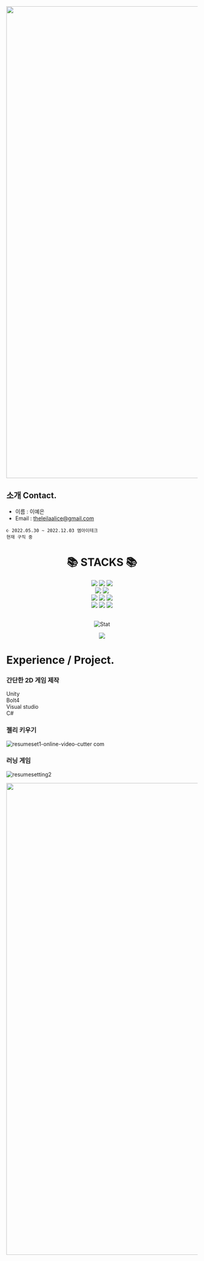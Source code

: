 <!-- <img width="1240px" height="auto" align="center" src="https://capsule-render.vercel.app/api?type=waving&text=Yeeunsy&color=gradient&height=290&section=header&fontSize=60"> -->

<img width="1240px" height="auto" align="center" src="https://capsule-render.vercel.app/api?type=waving&color=gradient&height=170&section=header&fontSize=60">

## 소개 Contact.

- 이름 : 이예은
- Email : theleilaalice@gmail.com

```
☪ 2022.05.30 ~ 2022.12.03 엠아이테크
현재 구직 중
```

<div align=center><h1>📚 STACKS 📚</h1></div>

<div align=center> 
  <img src="https://img.shields.io/badge/html5-E34F26?style=for-the-badge&logo=html5&logoColor=white">
  <img src="https://img.shields.io/badge/css-1572B6?style=for-the-badge&logo=css3&logoColor=white">
  <img src="https://img.shields.io/badge/javascript-F7DF1E?style=for-the-badge&logo=javascript&logoColor=black">
  <br>
  
  <img src="https://img.shields.io/badge/node.js-339933?style=for-the-badge&logo=Node.js&logoColor=white">
  <img src="https://img.shields.io/badge/typescript-3178C6?style=for-the-badge&logo=typescript&logoColor=white">
  <br>
  
  <img src="https://img.shields.io/badge/unity-000000?style=for-the-badge&logo=unity&logoColor=white"> 
  <img src="https://img.shields.io/badge/mysql-232F3E?style=for-the-badge&logo=MySQL&logoColor=white"> 
  <img src="https://img.shields.io/badge/github-181717?style=for-the-badge&logo=github&logoColor=white">
  <br>
  
  <img src="https://img.shields.io/badge/react-64b5f6?style=for-the-badge&logo=react&logoColor=white"> 
  <img src="https://img.shields.io/badge/graphql-e91e63?style=for-the-badge&logo=graphql&logoColor=white">
  <img src="https://img.shields.io/badge/redux-8e24aa?style=for-the-badge&logo=redux&logoColor=white">
  <br><br>
  
  ![Stat](https://github-readme-stats.vercel.app/api?username=yeeunsy&show_icons=true&hide_border=true&count_private=true&theme=shades-of-purple)
  
<a href="https://github.com/yeeunsy/github-readme-stats"><img align="center" src="https://github-readme-stats.vercel.app/api/top-langs/?username=yeeunsy&layout=compact&theme=buefy&hide_border=true" /></a>
  
</div>

# Experience / Project.

### 간단한 2D 게임 제작

 Unity<br/>
 Bolt4<br/>
 Visual studio<br/>
 C#<br/>

### 젤리 키우기
![resumeset1-_online-video-cutter com_](https://user-images.githubusercontent.com/90146746/155502962-26bcd8aa-5ed3-4b5e-ac16-5300dabb9f42.gif)
<br/>
### 러닝 게임
![resumesetting2](https://user-images.githubusercontent.com/90146746/155507823-752ec491-a30e-4b49-a21e-25e80ee11c4e.gif)

<img width="1240px" height="auto" align="center" src="https://capsule-render.vercel.app/api?type=waving&&color=gradient&height=100&section=footer&fontSize=90">
